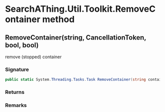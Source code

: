 # SearchAThing.Util.Toolkit.RemoveContainer method
## RemoveContainer(string, CancellationToken, bool, bool)
remove (stopped) container

### Signature
```csharp
public static System.Threading.Tasks.Task RemoveContainer(string containerName, CancellationToken ct, bool sudo = False, bool verbose = False)
```
### Returns

### Remarks

